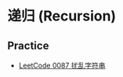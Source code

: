 # 递归 (Recursion)

## Practice

- [LeetCode 0087 扰乱字符串](https://leetcode-cn.com/problems/scramble-string/)
